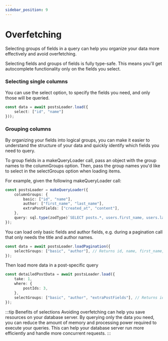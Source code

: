 ```yaml
---
sidebar_position: 9
---
```


# Overfetching

Selecting groups of fields in a query can help you organize your data more effectively and avoid overfetching.

Selecting fields and groups of fields is fully type-safe. This means you'll get autocomplete functionality only on the fields you select.


### Selecting single columns

You can use the select option, to specify the fields you need, and only those will be queried.

```ts
const data = await postsLoader.load({
    select: ["id", "name"]
}));
```

### Grouping columns

By organizing your fields into logical groups, you can make it easier to understand the structure of your data and quickly identify which fields you need to query.

To group fields in a makeQueryLoader call, pass an object with the group names to the columnGroups option. Then, pass the group names you'd like to select in the selectGroups option when loading items.

For example, given the following makeQueryLoader call:

```ts
const postsLoader = makeQueryLoader({
    columnGroups: {
        basic: ["id", "name"],
        author: ["first_name", "last_name"],
        extraPostFields: ["created_at", "content"],
    },
    query: sql.type(zodType)`SELECT posts.*, users.first_name, users.last_name FROM posts LEFT JOIN users ON users.id = posts.author_id`,
});
```

You can load only basic fields and author fields, e.g. during a pagination call that only needs the title and author names.

```ts
const data = await postsLoader.loadPagination({
    selectGroups: ["basic", "author"], // Returns id, name, first_name, and last_name
});
```

Then load more data in a post-specific query

```ts
const detailedPostData = await postsLoader.load({
    take: 1,
    where: {
        postIds: 3,
    },
    selectGroups: ["basic", "author", "extraPostFields"], // Returns id, name, first_name, and last_name, created_at and content
});
```

:::tip Benefits of selections
Avoiding overfetching can help you save resources on your database server. By querying only the data you need, you can reduce the amount of memory and processing power required to execute your queries. This can help your database server run more efficiently and handle more concurrent requests.
:::
